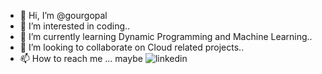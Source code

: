 - 👋 Hi, I’m @gourgopal
- 👀 I’m interested in coding..
- 🌱 I’m currently learning Dynamic Programming and Machine Learning..
- 💞️ I’m looking to collaborate on Cloud related projects..
- 📫 How to reach me ... maybe ![linkedin](https://www.linkedin.com/in/gourgopal/)

<!---
gourgopal/gourgopal is a ✨ special ✨ repository because its `README.md` (this file) appears on your GitHub profile.
You can click the Preview link to take a look at your changes.
--->
